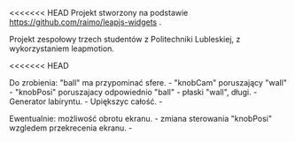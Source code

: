 <<<<<<< HEAD
Projekt stworzony na podstawie https://github.com/raimo/leapjs-widgets .


Projekt zespołowy trzech studentów z Politechniki Lubleskiej, z wykorzystaniem leapmotion.

<<<<<<< HEAD

Do zrobienia:
"ball" ma przypominać sfere. -
"knobCam" poruszający "wall" -
"knobPosi" poruszajacy odpowiednio "ball" -
płaski "wall", długi. -
Generator labiryntu. -
Upiększyc całość. -

Ewentualnie:
możliwość obrotu ekranu. -
zmiana sterowania "knobPosi" wzgledem przekrecenia ekranu. - 
